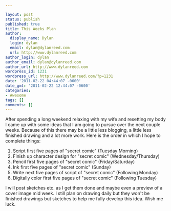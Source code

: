 ```yaml
---

layout: post
status: publish
published: true
title: This Weeks Plan
author:
  display_name: Dylan
  login: dylan
  email: dylan@dylanreed.com
  url: http://www.dylanreed.com
author_login: dylan
author_email: dylan@dylanreed.com
author_url: http://www.dylanreed.com
wordpress_id: 1231
wordpress_url: http://www.dylanreed.com/?p=1231
date: '2011-02-22 04:44:07 -0600'
date_gmt: '2011-02-22 12:44:07 -0600'
categories:
- Awesome
tags: []
comments: []
---
```


After spending a long weekend relaxing with my wife and resetting my body I came up with some ideas that I am going to pursue over the next couple weeks. Because of this there may be a little less blogging, a little less finished drawing and a lot more work. Here is the order in which I hope to complete things:

  1. Script first five pages of "secret comic" (Tuesday Morning)
  2. Finish up character design for "secret comic" (Wednesday/Thursday)
  3. Pencil first five pages of "secret comic" (Friday/Saturday)
  4. Ink first five pages of "secret comic" (Sunday)
  5. Write next five pages of script of "secret comic" (Following Monday)
  6. Digitally color first five pages of "secret comic" (Following Tuesday)
  


  
I will post sketches etc. as I get them done and maybe even a preview of a cover image mid week. I still plan on drawing daily but they won't be finished drawings but sketches to help me fully develop this idea. Wish me luck.
